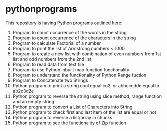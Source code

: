# pythonprograms
This repository is having Python programs outlined here:

1. Program to count occurrence of the words in the string
2. Program to count occurrence of the characters in the string
3. Program to calculate Factorial of a number
4. Program to print the list of Armstrong numbers < 1000
5. Program to create a new list with combination of even numbers from 1st list and odd numbers from the 2nd list
6. Program to read data from text file
7. Program to use Python inbuilt map function functionality
8. Program to understand the functionality of Python Range fuction
9. Program to Concatenate two Strings
10. Python program to print a string cool equal co2l or abbcccdde equal to ab2c3d2e
11. Python program to reverse the string using slice method, range function and an empty string
12. Python program to convert a List of Characters into String
13. Python program to check first and last item of the list are equal or not
14. Python program to reverse a list/array in chunks
15. Python program to see the functionality of Zip function
